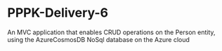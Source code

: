 # PPPK-Delivery-6
 An MVC application that enables CRUD operations on the Person entity, using the AzureCosmosDB NoSql database on the Azure cloud
